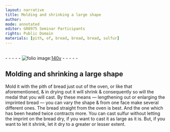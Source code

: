 ```yaml
---
layout: narrative
title: Molding and shrinking a large shape
author:
mode: annotated
editor: GR8975 Seminar Participants
rights: Public Domain
materials: [pith, of, bread, bread, bread, sulfur]
---
```


 <br/>- - - - - <a href="http://gallica.bnf.fr/ark:/12148/btv1b10500001g/f286.item.r="><img src="../assets/photo-icon.png" alt="folio image: " style="display:inline-block; margin-bottom:-3px;"/>140v</a> - - - - - <br/> 
## Molding and <span class="activity">shrinking</span> a large shape

 
 Mold it with the <span class="material">pith of bread</span> just out of the oven, or like that aforementioned, & in drying out it will shrink & consequently so will the medal that you will cast. By these means — lengthening out or enlarging the imprinted <span class="material">bread</span> — you can vary the shape & from one face make several different ones. The <span class="material">bread</span> straight from the oven is best. And the one which has been heated twice contracts more. You can cast <span class="material">sulfur</span> without letting the imprint on the bread dry, if you want to cast it as large as it is. But, if you want to let it shrink, let it dry to a greater or lesser extent. 
 